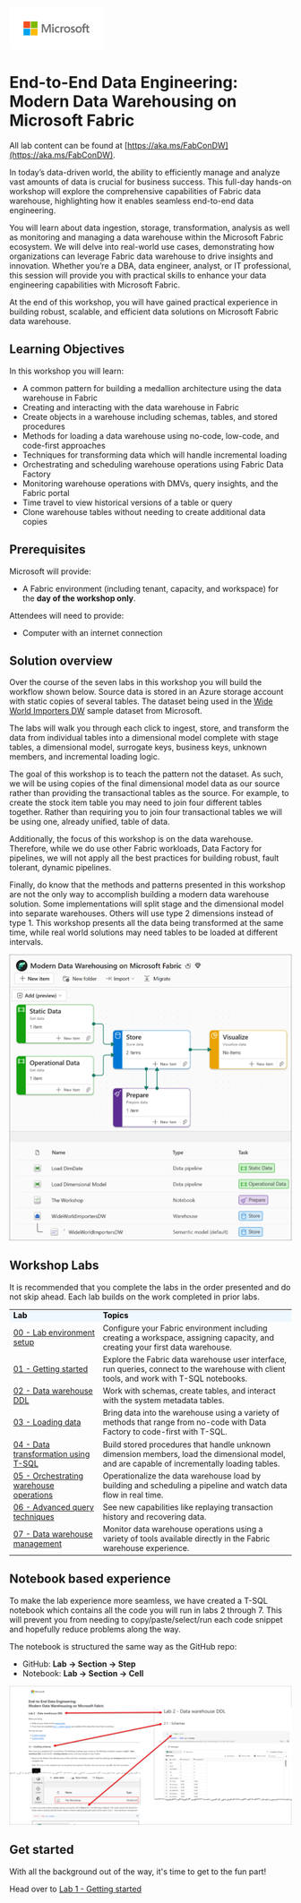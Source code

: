 <img src = "assets/images/microsoft-logo.png" height = 75/>

# End-to-End Data Engineering: <br> Modern Data Warehousing on Microsoft Fabric

All lab content can be found at [https://aka.ms/FabConDW](https://aka.ms/FabConDW).

In today’s data-driven world, the ability to efficiently manage and analyze vast amounts of data is crucial for business success. This full-day hands-on workshop will explore the comprehensive capabilities of Fabric data warehouse, highlighting how it enables seamless end-to-end data engineering. 

You will learn about data ingestion, storage, transformation, analysis as well as monitoring and managing a data warehouse within the Microsoft Fabric ecosystem. We will delve into real-world use cases, demonstrating how organizations can leverage Fabric data warehouse to drive insights and innovation. Whether you’re a DBA, data engineer, analyst, or IT professional, this session will provide you with practical skills to enhance your data engineering capabilities with Microsoft Fabric. 

At the end of this workshop, you will have gained practical experience in building robust, scalable, and efficient data solutions on Microsoft Fabric data warehouse. 

## Learning Objectives

In this workshop you will learn:

- A common pattern for building a medallion architecture using the data warehouse in Fabric
- Creating and interacting with the data warehouse in Fabric
- Create objects in a warehouse including schemas, tables, and stored procedures
- Methods for loading a data warehouse using no-code, low-code, and code-first approaches
- Techniques for transforming data which will handle incremental loading
- Orchestrating and scheduling warehouse operations using Fabric Data Factory
- Monitoring warehouse operations with DMVs, query insights, and the Fabric portal
- Time travel to view historical versions of a table or query
- Clone warehouse tables without needing to create additional data copies

## Prerequisites

Microsoft will provide:
- A Fabric environment (including tenant, capacity, and workspace) for the **day of the workshop only**. 

Attendees will need to provide:
- Computer with an internet connection

## Solution overview

Over the course of the seven labs in this workshop you will build the workflow shown below. Source data is stored in an Azure storage account with static copies of several tables. The dataset being used in the [Wide World Importers DW](https://learn.microsoft.com/en-us/sql/samples/wide-world-importers-dw-install-configure?view=sql-server-ver16&tabs=sql-server) sample dataset from Microsoft. 

The labs will walk you through each click to ingest, store, and transform the data from individual tables into a dimensional model complete with stage tables, a dimensional model, surrogate keys, business keys, unknown members, and incremental loading logic. 

The goal of this workshop is to teach the pattern not the dataset. As such, we will be using copies of the final dimensional model data as our source rather than providing the transactional tables as the source. For example, to create the stock item table you may need to join four different tables together. Rather than requiring you to join four transactional tables we will be using one, already unified, table of data. 

Additionally, the focus of this workshop is on the data warehouse. Therefore, while we do use other Fabric workloads, Data Factory for pipelines, we will not apply all the best practices for building robust, fault tolerant, dynamic pipelines. 

Finally, do know that the methods and patterns presented in this workshop are not the only way to accomplish building a modern data warehouse solution. Some implementations will split stage and the dimensional model into separate warehouses. Others will use type 2 dimensions instead of type 1. This workshop presents all the data being transformed at the same time, while real world solutions may need tables to be loaded at different intervals. 

<img src = "./assets/images/readme_task_flow.png"/>

## Workshop Labs

It is recommended that you complete the labs in the order presented and do not skip ahead. Each lab builds on the work completed in prior labs. 

<table style="tr:nth-child(even) {background-color: #f2f2f2;}; text-align: left; display: table; border-collapse: collapse; border-spacing: 5px; border-color: gray;">
    <tr>
        <td style="background-color: AliceBlue; color: black;"><b>Lab</b></td>
        <td style="background-color: AliceBlue; color: black;"><b>Topics</b></td>
    </tr>
    <tr>
        <td><a href="labs/00 - Lab environment setup.md" >00 - Lab environment setup</a></td>
        <td>Configure your Fabric environment including creating a workspace, assigning capacity, and creating your first data warehouse.</td>
    </tr>    
    <tr>
        <td><a href="labs/01 - Getting started.md" >01 - Getting started</a></td>
        <td>Explore the Fabric data warehouse user interface, run queries, connect to the warehouse with client tools, and work with T-SQL notebooks.</td>
    </tr>
    <tr>
        <td><a href="labs/02 - Data warehouse DDL.md" >02 - Data warehouse DDL</a></td>
        <td>Work with schemas, create tables, and interact with the system metadata tables.</td>
    </tr>
    <tr>
        <td><a href="labs/03 - Loading data.md" >03 - Loading data</a></td>
        <td>Bring data into the warehouse using a variety of methods that range from no-code with Data Factory to code-first with T-SQL.</td>
    </tr>
    <tr>
        <td><a href="labs/04 - Data transformation using T-SQL.md" >04 - Data transformation using T-SQL</a></td>
        <td>Build stored procedures that handle unknown dimension members, load the dimensional model, and are capable of incrementally loading tables.</td>
    </tr>
    <tr>
        <td><a href="labs/05 - Orchestrating warehouse operations.md" >05 - Orchestrating warehouse operations</a></td>
        <td>Operationalize the data warehouse load by building and scheduling a pipeline and watch data flow in real time.</td>
    </tr>
    <tr>
        <td><a href="labs/06 - Advanced query techniques.md" >06 - Advanced query techniques</a></td>
        <td>See new capabilities like replaying transaction history and recovering data.</td>
    </tr>
    <tr>
        <td><a href="labs/07 - Data warehouse management.md" >07 - Data warehouse management</a></td>
        <td>Monitor data warehouse operations using a variety of tools available directly in the Fabric warehouse experience.</td>
    </tr>
</table>

## Notebook based experience

To make the lab experience more seamless, we have created a T-SQL notebook which contains all the code you will run in labs 2 through 7. This will prevent you from needing to copy/paste/select/run each code snippet and hopefully reduce problems along the way.

The notebook is structured the same way as the GitHub repo:

- GitHub: **Lab -> Section -> Step**
- Notebook: **Lab -> Section -> Cell**

<img src = "./assets/images/readme_notebook_mapping.png"/>

## Get started

With all the background out of the way, it's time to get to the fun part!

Head over to [Lab 1 - Getting started](<labs/01 - Getting started.md>)
